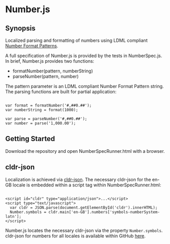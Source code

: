 <h1>Number.js</h1>
<h2>Synopsis</h1>
Localized parsing and formatting of numbers using LDML compliant <a href="http://unicode.org/reports/tr35/tr35-numbers.html#Number_Format_Patterns" target="_blank">Number Format Patterns</a>.
<p>A full specification of Number.js is provided by the tests in NumberSpec.js.  In brief, Number.js provides two functions:</p>

<ul>
<li>formatNumber(pattern, numberString)</li>
<li>parseNumber(pattern, number)</li>
</ul>
The pattern parameter is an LDML compliant Number Format Pattern string.  The parsing functions are built for partial application:

<pre><code>
var format = formatNumber('#,##0.##');
var numberString = format(1000);

var parse = parseNumber('#,##0.##');
var number = parse('1,000.00');
</code></pre>

<h2>Getting Started</h2>
Download the repository and open NumberSpecRunner.html with a browser.

<h2>cldr-json</h2>
Localization is achieved via <a href="https://github.com/unicode-cldr/cldr-json" target="_blank">cldr-json</a>.  The necessary cldr-json for the en-GB locale is embedded within a script tag within NumberSpecRunner.html:

<pre><code>
&lt;script id="cldr" type="application/json">...&lt;/script>
&lt;script type="text/javascript">
  var cldr = JSON.parse(document.getElementById('cldr').innerHTML);
  Number.symbols = cldr.main['en-GB'].numbers['symbols-numberSystem-latn'];
&lt;/script>
</code></pre>

Number.js locates the necessary cldr-json via the property <code>Number.symbols</code>.  cldr-json for numbers for all locales is available within GitHub <a href="https://github.com/unicode-cldr/cldr-numbers-full/tree/master/main" target="_blank">here</a>.
